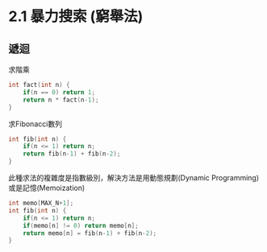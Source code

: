 # 2.1 暴力搜索 (窮舉法)

## 遞迴

求階乘
```c++
int fact(int n) {
    if(n == 0) return 1;
    return n * fact(n-1);
}
```

求Fibonacci數列
```c++
int fib(int n) {
    if(n <= 1) return n;
    return fib(n-1) + fib(n-2);
}
```
此種求法的複雜度是指數級別，解決方法是用動態規劃(Dynamic Programming)或是記憶(Memoization)
```c++
int memo[MAX_N+1];
int fib(int n) {
    if(n <= 1) return n;
    if(memo[n] != 0) return memo[n];
    return memo[n] = fib(n-1) + fib(n-2);
}
```